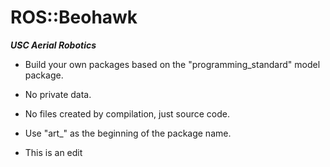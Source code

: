 # ROS::Beohawk
___USC Aerial Robotics___

* Build your own packages based on the "programming_standard" model package.

* No private data.

* No files created by compilation, just source code.

* Use "art_" as the beginning of the package name.

* This is an edit
